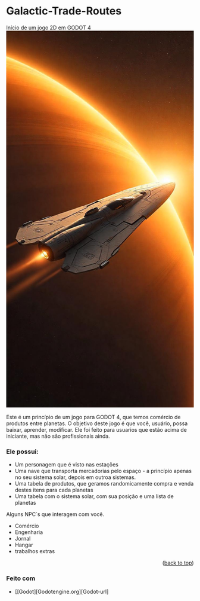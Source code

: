 <a id="readme-top"></a>
# Galactic-Trade-Routes
Início de um jogo 2D em GODOT 4
<img src="assets/img/icon_starhip.png">

Este é um princípio de um jogo para GODOT 4, que temos comércio de produtos entre planetas.
O objetivo deste jogo é que você, usuário, possa baixar, aprender, modificar. Ele foi feito para usuarios que estão acima de iniciante, mas não são profissionais ainda.

### Ele possui:
* Um personagem que é visto nas estações
* Uma nave que transporta mercadorias pelo espaço - a princípio apenas no seu sistema solar, depois em outroa sistemas.
* Uma tabela de produtos, que geramos randomicamente compra e venda destes itens para cada planetas
* Uma tabela com o sistema solar, com sua posição e uma lista de planetas 
  
Alguns NPC´s que interagem com você.
* Comércio
* Engenharia
* Jornal
* Hangar
* trabalhos extras

<p align="right">(<a href="#readme-top">back to top</a>)</p>

### Feito com
* [[Godot][Godotengine.org][Godot-url]
